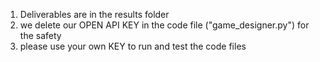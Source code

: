 1. Deliverables are in the results folder
2. we delete our OPEN API KEY in the code file ("game_designer.py") for the safety
3. please use your own KEY to run and test the code files